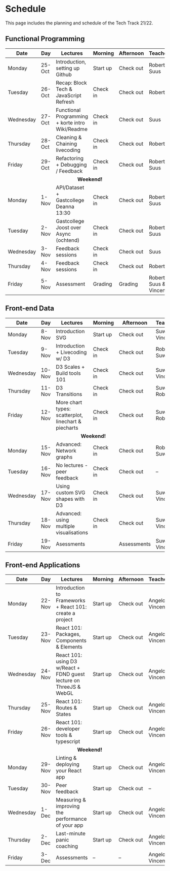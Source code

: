 # Schedule

This page includes the planning and schedule of the Tech Track 21/22.

## Functional Programming

<table>
  <thead>
    <tr>
      <th><strong>Date</strong></th>
      <th><strong>Day</strong></th>
      <th><strong>Lectures</strong></th>
      <th><strong>Morning</strong></th>
      <th><strong>Afternoon</strong></th>
      <th><strong>Teachers</strong></th>
    </tr>
  </thead>
  <tbody>
  	<tr>
  		<td>Monday</td>
  		<td>25-Oct</td>
  		<td>Introduction, setting up Github</td>
  		<td>Start up</td>
  		<td>Check out</td>
  		<td>Robert & Suus</td>
  	</tr>
  	<tr>
  		<td>Tuesday</td>
  		<td>26-Oct</td>
  		<td>Recap: Block Tech & JavaScript Refresh</td>
  		<td>Check in</td>
  		<td>Check out</td>
  		<td>Robert</td>
  	</tr>
   	<tr>
  		<td>Wednesday</td>
  		<td>27-Oct</td>
  		<td>Functional Programming + korte intro Wiki/Readme</td>
  		<td>Check in</td>
  		<td>Check out</td>
  		<td>Suus</td>
  	</tr>
  	<tr>
  		<td>Thursday</td>
  		<td>28-Oct</td>
  		<td>Cleaning & Chaining livecoding</td>
  		<td>Check in</td>
  		<td>Check out</td>
  		<td>Robert</td>
  	</tr>
   	<tr>
  		<td>Friday</td>
  		<td>29-Oct</td>
  		<td>Refactoring + Debugging / Feedback</td>
  		<td>Check in</td>
  		<td>Check out</td>
  		<td>Robert & Suus</td>
  	</tr>
  	<tr>
  		<td colspan="6" align="center"><strong>Weekend!</strong></td>
    </tr>
  	<tr>
  		<td>Monday</td>
  		<td>1-Nov</td>
  		<td>API/Dataset + Gastcollege Deanna 13:30</td>
  		<td>Check in</td>
  		<td>Check out</td>
  		<td>Robert & Suus</td>
  	</tr>
  	<tr>
  		<td>Tuesday</td>
  		<td>2-Nov</td>
  		<td>Gastcollege Joost over Async (ochtend)</td>
  		<td>Check in</td>
  		<td>Check out</td>
  		<td>Robert & Suus</td>
  	</tr>
   	<tr>
  		<td>Wednesday</td>
  		<td>3-Nov</td>
  		<td>Feedback sessions</td>
  		<td>Check in</td>
  		<td>Check out</td>
  		<td>Suus</td>
  	</tr>
  	<tr>
  		<td>Thursday</td>
  		<td>4-Nov</td>
  		<td>Feedback sessions</td>
  		<td>Check in</td>
  		<td>Check out</td>
  		<td>Robert</td>
  	</tr>
   	<tr>
  		<td>Friday</td>
  		<td>5-Nov</td>
  		<td>Assessment</td>
  		<td>Grading</td>
  		<td>Grading</td>
  		<td>Robert & Suus & Vincent</td>
  	</tr>
  </tbody>
</table>

## Front-end Data

<table>
  <thead>
    <tr>
      <th><strong>Date</strong></th>
      <th><strong>Day</strong></th>
      <th><strong>Lectures</strong></th>
      <th><strong>Morning</strong></th>
      <th><strong>Afternoon</strong></th>
      <th><strong>Teachers</strong></th>
    </tr>
  </thead>
  <tbody>
    <tr>
      <td>Monday</td>
      <td>8-Nov</td>
      <td>Introduction SVG</td>
      <td>Start up</td>
      <td>Check out</td>
      <td>Suwi & Vincent</td>
    </tr>
    <tr>
      <td>Tuesday</td>
      <td>9-Nov</td>
      <td>Introduction + Livecoding w/ D3</td>
      <td>Check in</td>
      <td>Check out</td>
      <td>Robert & Suwi</td>
    </tr>
    <tr>
      <td>Wednesday</td>
      <td>10-Nov</td>
      <td>D3 Scales + Build tools 101</td>
      <td>Check in</td>
      <td>Check out</td>
      <td>Suwi & Vincent</td>
    </tr>
    <tr>
      <td>Thursday</td>
      <td>11-Nov</td>
      <td>D3 Transitions</td>
      <td>Check in</td>
      <td>Check out</td>
      <td>Suwi & Robert</td>
    </tr>
    <tr>
      <td>Friday</td>
      <td>12-Nov</td>
      <td>More chart types: scatterplot, linechart & piecharts</td>
      <td>Check in</td>
      <td>Check out</td>
      <td>Suwi & Robert</td>
    </tr>
    <tr>
      <td colspan="6" align="center"><strong>Weekend!</strong></td>
    </tr>
    <tr>
      <td>Monday</td>
      <td>15-Nov</td>
      <td>Advanced: Network graphs</td>
      <td>Check in</td>
      <td>Check out</td>
      <td>Robert & Suwi</td>
    </tr>
    <tr>
      <td>Tuesday</td>
      <td>16-Nov</td>
      <td>No lectures - peer feedback</td>
      <td>Check in</td>
      <td>Check out</td>
      <td>–</td>
    </tr>
    <tr>
      <td>Wednesday</td>
      <td>17-Nov</td>
      <td>Using custom SVG shapes with D3</td>
      <td>Check in</td>
      <td>Check out</td>
      <td>Suwi & Vincent</td>
    </tr>
    <tr>
      <td>Thursday</td>
      <td>18-Nov</td>
      <td>Advanced: using multiple visualisations</td>
      <td>Check in</td>
      <td>Check out</td>
      <td>Suwi & Vincent</td>
    </tr>
    <tr>
      <td>Friday</td>
      <td>19-Nov</td>
      <td>Asessments</td>
      <td></td>
      <td>Assessments</td>
      <td>Suwi & Vincent</td>
    </tr>
  </tbody>
</table>

## Front-end Applications

<table>
  <thead>
    <tr>
      <th><strong>Date</strong></th>
      <th><strong>Day</strong></th>
      <th><strong>Lectures</strong></th>
      <th><strong>Morning</strong></th>
      <th><strong>Afternoon</strong></th>
      <th><strong>Teachers</strong></th>
    </tr>
  </thead>
  <tbody>
    <tr>
      <td>Monday</td>
      <td>22-Nov</td>
      <td>Introduction to Frameworks + React 101: create a project</td>
      <td>Start up</td>
      <td>Check out</td>
      <td>Angelo & Vincent</td>
    </tr>
    <tr>
      <td>Tuesday</td>
      <td>23-Nov</td>
      <td>React 101: Packages, Components & Elements</td>
      <td>Start up</td>
      <td>Check out</td>
      <td>Angelo & Vincent</td>
    </tr>
    <tr>
      <td>Wednesday</td>
      <td>24-Nov</td>
      <td>React 101: using D3 w/React + FDND guest lecture on ThreeJS & WebGL</td>
      <td>Start up</td>
      <td>Check out</td>
      <td>Angelo & Vincent</td>
    </tr>
    <tr>
      <td>Thursday</td>
      <td>25-Nov</td>
      <td>React 101: Routes & States</td>
      <td>Start up</td>
      <td>Check out</td>
      <td>Angelo & Vincent</td>
    </tr>
    <tr>
      <td>Friday</td>
      <td>26-Nov</td>
      <td>React 101: developer tools & typescript</td>
      <td>Start up</td>
      <td>Check out</td>
      <td>Angelo & Vincent</td>
    </tr>
    <tr>
      <td colspan="6" align="center"><strong>Weekend!</strong></td>
    </tr>
    <tr>
      <td>Monday</td>
      <td>29-Nov</td>
      <td>Linting & deploying your React app</td>
      <td>Start up</td>
      <td>Check out</td>
      <td>Angelo & Vincent</td>
    </tr>
    <tr>
      <td>Tuesday</td>
      <td>30-Nov</td>
      <td>Peer feedback</td>
      <td>Start up</td>
      <td>Check out</td>
      <td>–</td>
    </tr>
    <tr>
      <td>Wednesday</td>
      <td>1-Dec</td>
      <td>Measuring & improving the performance of your app</td>
      <td>Start up</td>
      <td>Check out</td>
      <td>Angelo & Vincent</td>
    </tr>
    <tr>
      <td>Thursday</td>
      <td>2-Dec</td>
      <td>Last-minute panic coaching</td>
      <td>Start up</td>
      <td>Check out</td>
      <td>Angelo & Vincent</td>
    </tr>
    <tr>
      <td>Friday</td>
      <td>3-Dec</td>
      <td>Assessments</td>
      <td>–</td>
      <td>–</td>
      <td>Angelo & Vincent</td>
    </tr>
  </tbody>
 </table>
  
